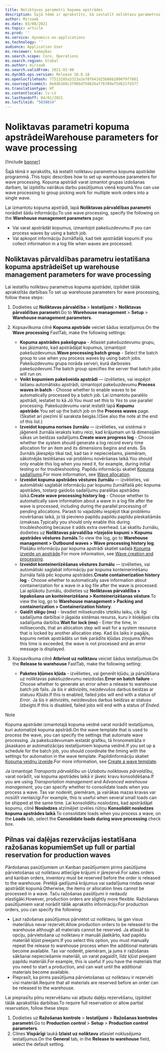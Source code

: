 ```yaml
---
title: Noliktavas parametri kopuma apstrādei
description: Šajā tēmā ir aprakstīts, kā iestatīt noliktavu parametrus kopuma apstrādei programmā . Kopuma apstrādi varat izmantot grupas izdošanas darbam, lai izpildītu vairākus darbu pasūtījumus vienā kopumā.
author: Mirzaab
ms.date: 03/08/2021
ms.topic: article
ms.prod: ''
ms.service: dynamics-ax-applications
ms.technology: ''
audience: Application User
ms.reviewer: kamaybac
ms.search.scope: Core, Operations
ms.search.region: Global
ms.author: mirzaab
ms.search.validFrom: 2021-03-08
ms.dyn365.ops.version: Release 10.0.18
ms.openlocfilehash: 77513185a3323a2e78f641d25b86b2896f9f7881
ms.sourcegitcommit: 0e8db169c3f90bd750826af76709ef5d621fd377
ms.translationtype: HT
ms.contentlocale: lv-LV
ms.lasthandoff: 04/01/2021
ms.locfileid: "5838014"
---
```

# <a name="warehouse-parameters-for-wave-processing"></a><span data-ttu-id="00c2b-104">Noliktavas parametri kopuma apstrādei</span><span class="sxs-lookup"><span data-stu-id="00c2b-104">Warehouse parameters for wave processing</span></span>

[!include [banner](../includes/banner.md)]

<span data-ttu-id="00c2b-105">Šajā tēmā ir aprakstīts, kā iestatīt noliktavu parametrus kopuma apstrādei programmā .</span><span class="sxs-lookup"><span data-stu-id="00c2b-105">This topic describes how to set up warehouse parameters for wave processing.</span></span> <span data-ttu-id="00c2b-106">Kopuma apstrādi varat izmantot grupas izdošanas darbam, lai izpildītu vairākus darbu pasūtījumus vienā kopumā.</span><span class="sxs-lookup"><span data-stu-id="00c2b-106">You can use wave processing to group picking work for multiple work orders into a single wave.</span></span>

<span data-ttu-id="00c2b-107">Lai izmantotu kopuma apstrādi, lapā **Noliktavas pārvaldības parametri** norādiet šādu informāciju:</span><span class="sxs-lookup"><span data-stu-id="00c2b-107">To use wave processing, specify the following on the **Warehouse management parameters** page:</span></span>

- <span data-ttu-id="00c2b-108">Vai varat apstrādāt kopumus, izmantojot pakešuzdevumu.</span><span class="sxs-lookup"><span data-stu-id="00c2b-108">If you can process waves by using a batch job.</span></span>
- <span data-ttu-id="00c2b-109">Vai apkopot informāciju žurnālfailā, kad tiek apstrādāti kopumi.</span><span class="sxs-lookup"><span data-stu-id="00c2b-109">If you collect information in a log file when waves are processed.</span></span>

## <a name="set-up-warehouse-management-parameters-for-wave-processing"></a><span data-ttu-id="00c2b-110">Noliktavas pārvaldības parametru iestatīšana kopuma apstrādei</span><span class="sxs-lookup"><span data-stu-id="00c2b-110">Set up warehouse management parameters for wave processing</span></span>

<span data-ttu-id="00c2b-111">Lai iestatītu noliktavu parametrus kopuma apstrādei, izpildiet tālāk aprakstītās darbības:</span><span class="sxs-lookup"><span data-stu-id="00c2b-111">To set up warehouse parameters for wave processing, follow these steps:</span></span>

1. <span data-ttu-id="00c2b-112">Dodieties uz **Noliktavas pārvaldība** \> **Iestatījumi** \> **Noliktavas pārvaldības parametri**.</span><span class="sxs-lookup"><span data-stu-id="00c2b-112">Go to **Warehouse management** \> **Setup** \> **Warehouse management parameters**.</span></span>

1. <span data-ttu-id="00c2b-113">Kopsavilkuma cilnē **Kopuma apstrāde** veiciet šādus iestatījumus:</span><span class="sxs-lookup"><span data-stu-id="00c2b-113">On the **Wave processing** FastTab, make the following settings:</span></span>

    - <span data-ttu-id="00c2b-114">**Kopuma apstrādes pakešgrupa** - Atlasiet pakešuzdevumu grupu, kas jāizmanto, kad apstrādājat kopumus, izmantojot pakešuzdevumus.</span><span class="sxs-lookup"><span data-stu-id="00c2b-114">**Wave processing batch group** - Select the batch group to use when you process waves by using batch jobs.</span></span> <span data-ttu-id="00c2b-115">Pakešuzdevumu grupa norāda serveri, kurā darbosies pakešuzdevumi.</span><span class="sxs-lookup"><span data-stu-id="00c2b-115">The batch group specifies the server that batch jobs will run on.</span></span>
    - <span data-ttu-id="00c2b-116">**Veikt kopumiem pakešveida apstrādi** — izvēlieties, vai iespējot laišanu automātisku apstrādi, izmantojot pakešuzdevumu.</span><span class="sxs-lookup"><span data-stu-id="00c2b-116">**Process waves in batch** - Choose whether to enable waves to be automatically processed by a batch job.</span></span> <span data-ttu-id="00c2b-117">Lai izmantotu paralēlo apstrādi, iestatiet to kā *Jā*.</span><span class="sxs-lookup"><span data-stu-id="00c2b-117">You must set this to *Yes* to use parallel processing.</span></span> <span data-ttu-id="00c2b-118">Pakešuzdevumu varat iestatīt lapā **Kopumu apstrāde**.</span><span class="sxs-lookup"><span data-stu-id="00c2b-118">You set up the batch job on the **Process waves** page.</span></span> <span data-ttu-id="00c2b-119">(Skatiet arī piezīmi šī saraksta beigās.)</span><span class="sxs-lookup"><span data-stu-id="00c2b-119">(See also the note at the end of this list.)</span></span>
    - <span data-ttu-id="00c2b-120">**Izveidot kopuma norises žurnālu** — izvēlieties, vai sistēmai ir jāģenerē žurnāla ieraksts katru reizi, kad krājumam un tā dimensijām sākas un beidzas sadalījums.</span><span class="sxs-lookup"><span data-stu-id="00c2b-120">**Create wave progress log** - Choose whether the system should generate a log record every time allocation for an item and its dimensions begins and ends.</span></span> <span data-ttu-id="00c2b-121">Šis žurnāls jāiespējo tikai tad, kad tas ir nepieciešams, piemēram, sākotnējās testēšanas vai problēmu novēršanas laikā.</span><span class="sxs-lookup"><span data-stu-id="00c2b-121">You should only enable this log when you need it, for example, during initial testing or for troubleshooting.</span></span> <span data-ttu-id="00c2b-122">Papildu informāciju skatiet [Kopuma sadalījums](wave-allocation-method.md).</span><span class="sxs-lookup"><span data-stu-id="00c2b-122">For more information, see [Wave allocation](wave-allocation-method.md).</span></span>
    - <span data-ttu-id="00c2b-123">**Izveidot kopuma apstrādes vēstures žurnālu** — izvēlieties, vai automātiski saglabāt informāciju par kopumu žurnālfailā pēc kopuma apstrādes, tostarp gaidošo sadalījumu paralēlas apstrādes laikā.</span><span class="sxs-lookup"><span data-stu-id="00c2b-123">**Create wave processing history log** - Choose whether to automatically save information about a wave in a log file after the wave is processed, including during the parallel processing of pending allocations.</span></span> <span data-ttu-id="00c2b-124">Parasti to vajadzētu iespējot tikai problēmu novēršanas laikā, jo tā pievieno papildu papildu papildu pieskaitāmās izmaksas.</span><span class="sxs-lookup"><span data-stu-id="00c2b-124">Typically you should only enable this during troubleshooting because it adds extra overhead.</span></span> <span data-ttu-id="00c2b-125">Lai skatītu žurnālu, dodieties uz **Noliktavas pārvaldība \>Izejošie kopumi \> Kopumu apstrādes vēstures žurnāls**.</span><span class="sxs-lookup"><span data-stu-id="00c2b-125">To view the log, go to **Warehouse management \> Outbound waves \> Wave processing history log**.</span></span> <span data-ttu-id="00c2b-126">Plašāku informāciju par kopuma apstrādi skatiet sadaļā [Kopuma izveide un apstrāde](wave-processing.md).</span><span class="sxs-lookup"><span data-stu-id="00c2b-126">For more information, see [Wave creation and processing](wave-processing.md).</span></span>
    - <span data-ttu-id="00c2b-127">**Izveidot konteineriizēšanas vēstures žurnālu** — izvēlieties, vai automātiski saglabāt informāciju par kopuma konteinerinēšanu žurnāla failā pēc kopuma apstrādes.</span><span class="sxs-lookup"><span data-stu-id="00c2b-127">**Create containerization history log** - Choose whether to automatically save information about containerization for a wave in a log file after the wave is processed.</span></span> <span data-ttu-id="00c2b-128">Lai aplūkotu žurnālu, dodieties uz **Noliktavas pārvaldība \> Iepakošana un konteinerizēšana \> Konteinerizēšanas vēsture**.</span><span class="sxs-lookup"><span data-stu-id="00c2b-128">To view the log, go to **Warehouse management \> Packing and containerization \> Containerization history**.</span></span>
    - <span data-ttu-id="00c2b-129">**Gaidīt slēgu (ms)** - Ievadiet milisekundēs izteiktu laiku, cik ilgi sadalījuma darbībai ir jāgaida sistēmas resurss, kuru ir bloķējusi cita sadalījuma darbība.</span><span class="sxs-lookup"><span data-stu-id="00c2b-129">**Wait for lock (ms)** - Enter the time, in milliseconds, that an allocation step will wait for a system resource that is locked by another allocation step.</span></span> <span data-ttu-id="00c2b-130">Kad šis laiks ir pagājis, kopums netiek apstrādāts un tiek parādīts kļūdas ziņojums.</span><span class="sxs-lookup"><span data-stu-id="00c2b-130">When this time is exceeded, the wave is not processed and an error message is displayed.</span></span>

1. <span data-ttu-id="00c2b-131">Kopsavilkuma cilnē **Atbrīvot uz noliktavu** veiciet šādus iestatījumus:</span><span class="sxs-lookup"><span data-stu-id="00c2b-131">On the **Release to warehouse** FastTab, make the following setting:</span></span>

    - <span data-ttu-id="00c2b-132">**Paketes kļūmes kļūda** - izvēlieties, vai ģenerēt kļūdu, ja pārsūtīšana uz noliktavas pakešuzdevumu neizdodas.</span><span class="sxs-lookup"><span data-stu-id="00c2b-132">**Error on batch failure** - Choose whether to generate an error when a release to warehouse batch job fails.</span></span> <span data-ttu-id="00c2b-133">Ja šis ir aktivizēts, neizdevušos darbus beidzas ar statusu *Kļūda*.</span><span class="sxs-lookup"><span data-stu-id="00c2b-133">If this is enabled, failed jobs will end with a status of *Error*.</span></span> <span data-ttu-id="00c2b-134">Ja šis ir aktivizēts, neizdevušos darbus beidzas ar statusu *Izbeigts*.</span><span class="sxs-lookup"><span data-stu-id="00c2b-134">If this is disabled, failed jobs will end with a status of *Ended*.</span></span>

> [!NOTE]
> <span data-ttu-id="00c2b-135">Kopuma apstrādei izmantotajā kopuma veidnē varat norādīt iestatījumus, kuri automatizē kopuma apstrādi.</span><span class="sxs-lookup"><span data-stu-id="00c2b-135">On the wave template that is used to process the wave, you can specify the settings that automate wave processing.</span></span> <span data-ttu-id="00c2b-136">Ja pakešuzdevumam iestatāt grafiku, tā hronometrāža ir jāsaskaņo ar automatizācijas iestatījumiem kopuma veidnē.</span><span class="sxs-lookup"><span data-stu-id="00c2b-136">If you set up a schedule for the batch job, you should coordinate the timing with the settings for automation in the wave template.</span></span> <span data-ttu-id="00c2b-137">Papildinformāciju skatiet [Kopuma veidņu izveide](wave-templates.md).</span><span class="sxs-lookup"><span data-stu-id="00c2b-137">For more information, see [Create a wave template](wave-templates.md).</span></span>
>
> <span data-ttu-id="00c2b-138">Ja izmantojat *Transporta pārvaldību* un *Uzlabotu noliktavas pārvaldību*, varat norādīt, vai kopuma apstrādes laikā ir jāveic kravu konsolidēšana.</span><span class="sxs-lookup"><span data-stu-id="00c2b-138">If you are using *Transportation management* and *Advanced warehouse management*, you can specify whether to consolidate loads when you process a wave.</span></span> <span data-ttu-id="00c2b-139">Tas var noderēt, piemēram, ja vairākas mazas kravas var nosūtīt vienlaicīgi.</span><span class="sxs-lookup"><span data-stu-id="00c2b-139">For example, this is useful when several small loads can be shipped at the same time.</span></span> <span data-ttu-id="00c2b-140">Lai konsolidētu noslodzes, kad apstrādājat kopumu, cilnē **Noslodzes** atzīmējiet izvēles rūtiņu **Konsolidēt noslodzes kopuma apstrādes laikā**.</span><span class="sxs-lookup"><span data-stu-id="00c2b-140">To consolidate loads when you process a wave, on the **Loads** tab, select the **Consolidate loads during wave processing** check box.</span></span></P>

## <a name="set-up-full-or-partial-reservation-for-production-waves"></a><span data-ttu-id="00c2b-141">Pilnas vai daļējas rezervācijas iestatīšana ražošanas kopumiem</span><span class="sxs-lookup"><span data-stu-id="00c2b-141">Set up full or partial reservation for production waves</span></span>

<span data-ttu-id="00c2b-142">Pārdošanas pasūtījumiem un Kanban pasūtījumiem pirms pasūtījuma pārvietošanas uz noliktavu attiecīgie krājumi ir jārezervē.</span><span class="sxs-lookup"><span data-stu-id="00c2b-142">For sales orders and kanban orders, inventory must be reserved before the order is released to the warehouse.</span></span> <span data-ttu-id="00c2b-143">Pretējā gadījumā krājumus vai sadalījuma rindas nevar apstrādāt kopumā.</span><span class="sxs-lookup"><span data-stu-id="00c2b-143">Otherwise, the items or allocation lines cannot be processed in a wave.</span></span> <span data-ttu-id="00c2b-144">Taču ražošanas pasūtījumi ir nedaudz elastīgāki.</span><span class="sxs-lookup"><span data-stu-id="00c2b-144">However, production orders are slightly more flexible.</span></span> <span data-ttu-id="00c2b-145">Ražošanas pasūtījumiem varat norādīt tālāk aprakstīto informāciju:</span><span class="sxs-lookup"><span data-stu-id="00c2b-145">For production orders, you can specify the following:</span></span>

- <span data-ttu-id="00c2b-146">Ļaut ražošanas pasūtījumus pārvietot uz noliktavu, lai gan visus materiālus nevar rezervēt.</span><span class="sxs-lookup"><span data-stu-id="00c2b-146">Allow production orders to be released to the warehouse although all materials cannot be reserved.</span></span> <span data-ttu-id="00c2b-147">Ja atlasāt šo opciju, pārvietošana uz noliktavu ir manuāli jāatkārto, kad papildu materiāli kļūst pieejami.</span><span class="sxs-lookup"><span data-stu-id="00c2b-147">If you select this option, you must manually repeat the release to warehouse process when the additional materials become available.</span></span> <span data-ttu-id="00c2b-148">Tas var noderēt, piemēram, ja jums ir ražošanas sākšanai nepieciešamie materiāli, un varat pagaidīt, līdz kļūst pieejami papildu materiāli.</span><span class="sxs-lookup"><span data-stu-id="00c2b-148">For example, this is useful if you have the materials that you need to start a production, and can wait until the additional materials become available.</span></span>
- <span data-ttu-id="00c2b-149">Pieprasīt, ka pirms pasūtījuma pārvietošanas uz noliktavu ir rezervēti visi materiāli.</span><span class="sxs-lookup"><span data-stu-id="00c2b-149">Require that all materials are reserved before an order can be released to the warehouse.</span></span>

<span data-ttu-id="00c2b-150">Lai pieprasītu pilnu rezervēšanu vai atļautu daļēju rezervēšanu, izpildiet tālāk aprakstītās darbības:</span><span class="sxs-lookup"><span data-stu-id="00c2b-150">To require full reservation or allow partial reservation, follow these steps:</span></span>

1. <span data-ttu-id="00c2b-151">Dodieties uz **Ražošanas kontrole** \> **Iestatījumi** \> **Ražošanas kontroles parametri**.</span><span class="sxs-lookup"><span data-stu-id="00c2b-151">Go to **Production control** \> **Setup** \> **Production control parameters**.</span></span>
1. <span data-ttu-id="00c2b-152">Cilnes **Vispārīgi** laukā **Izlaist uz noliktavu** atlasiet noklusējuma iestatījumus.</span><span class="sxs-lookup"><span data-stu-id="00c2b-152">On the **General** tab, in the **Release to warehouse** field, select the default setting.</span></span>

